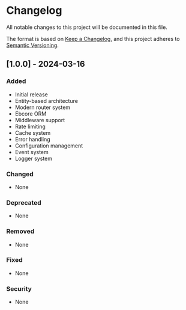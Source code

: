 # Changelog

All notable changes to this project will be documented in this file.

The format is based on [Keep a Changelog](https://keepachangelog.com/en/1.0.0/),
and this project adheres to [Semantic Versioning](https://semver.org/spec/v2.0.0.html).

## [1.0.0] - 2024-03-16

### Added
- Initial release
- Entity-based architecture
- Modern router system
- Ebcore ORM
- Middleware support
- Rate limiting
- Cache system
- Error handling
- Configuration management
- Event system
- Logger system

### Changed
- None

### Deprecated
- None

### Removed
- None

### Fixed
- None

### Security
- None 